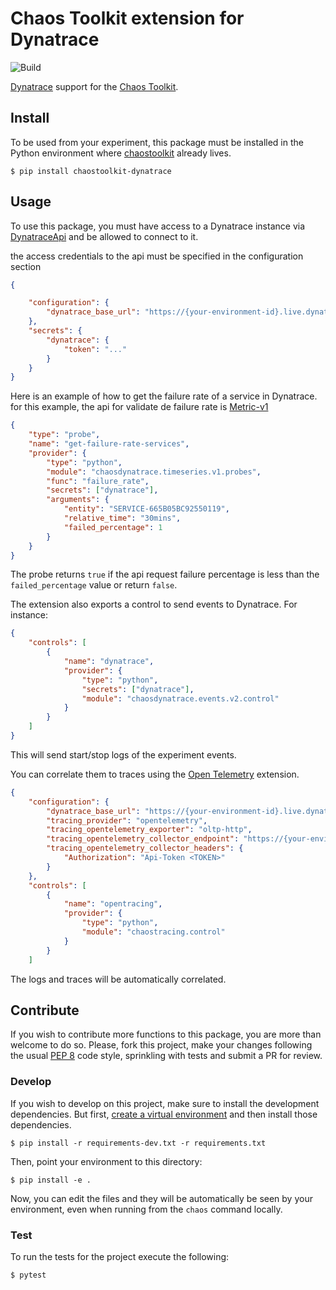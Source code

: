 # Chaos Toolkit extension for Dynatrace

![Build](https://github.com/chaostoolkit-incubator/chaostoolkit-dynatrace/workflows/Build/badge.svg)

[Dynatrace][dynatrace] support for the [Chaos Toolkit][chaostoolkit].

[dynatrace]: https://www.dynatrace.es/
[chaostoolkit]: http://chaostoolkit.org/

## Install

To be used from your experiment, this package must be installed in the Python
environment where [chaostoolkit][] already lives.

[chaostoolkit]: https://github.com/chaostoolkit/chaostoolkit

```
$ pip install chaostoolkit-dynatrace
```

## Usage

To use this package, you must  have access to a Dynatrace instance via
[DynatraceApi][]  and be allowed to connect to it.

[DynatraceApi]: https://www.dynatrace.com/support/help/dynatrace-api/basics/dynatrace-api-authentication/

the access credentials to the api must be specified in the configuration section

```json
{

    "configuration": {
        "dynatrace_base_url": "https://{your-environment-id}.live.dynatrace.com"
    },
    "secrets": {
        "dynatrace": {
            "token": "..."
        }
    }
}
```

Here is an example of how to get the failure rate of a service in Dynatrace.
for this example, the api for validate de failure rate is [Metric-v1][mv1]

[mv1]:https://www.dynatrace.com/support/help/dynatrace-api/environment-api/metric-v1/


```json
{
    "type": "probe",
    "name": "get-failure-rate-services",
    "provider": {
        "type": "python",
        "module": "chaosdynatrace.timeseries.v1.probes",
        "func": "failure_rate",
        "secrets": ["dynatrace"],
        "arguments": {
            "entity": "SERVICE-665B05BC92550119",
            "relative_time": "30mins",
            "failed_percentage": 1
        }
    }
}
```

The probe returns `true` if the api request failure percentage is less than 
the `failed_percentage` value or return `false`.

The extension also exports a control to send events to Dynatrace. For instance:

```json
{
    "controls": [
        {
            "name": "dynatrace",
            "provider": {
                "type": "python",
                "secrets": ["dynatrace"],
                "module": "chaosdynatrace.events.v2.control"
            }
        }
    ]
}
```

This will send start/stop logs of the experiment events.

You can correlate them to traces using the [Open Telemetry][opentracing]
extension.

[opentracing]: https://chaostoolkit.org/drivers/opentracing/

```json
{
    "configuration": {
        "dynatrace_base_url": "https://{your-environment-id}.live.dynatrace.com",
        "tracing_provider": "opentelemetry",
        "tracing_opentelemetry_exporter": "oltp-http",
        "tracing_opentelemetry_collector_endpoint": "https://{your-environment-id}.live.dynatrace.com/api/v2/otlp/v1/traces",
        "tracing_opentelemetry_collector_headers": {
            "Authorization": "Api-Token <TOKEN>"
        }
    },
    "controls": [
        {
            "name": "opentracing",
            "provider": {
                "type": "python",
                "module": "chaostracing.control"
            }
        }
    ]
```

The logs and traces will be automatically correlated.

## Contribute

If you wish to contribute more functions to this package, you are more than
welcome to do so. Please, fork this project, make your changes following the
usual [PEP 8][pep8] code style, sprinkling with tests and submit a PR for
review.

[pep8]: https://pycodestyle.readthedocs.io/en/latest/

### Develop

If you wish to develop on this project, make sure to install the development
dependencies. But first, [create a virtual environment][venv] and then install
those dependencies.

[venv]: http://chaostoolkit.org/reference/usage/install/#create-a-virtual-environment

```console
$ pip install -r requirements-dev.txt -r requirements.txt 
```

Then, point your environment to this directory:

```console
$ pip install -e .
```

Now, you can edit the files and they will be automatically be seen by your
environment, even when running from the `chaos` command locally.

### Test

To run the tests for the project execute the following:

```
$ pytest
```
